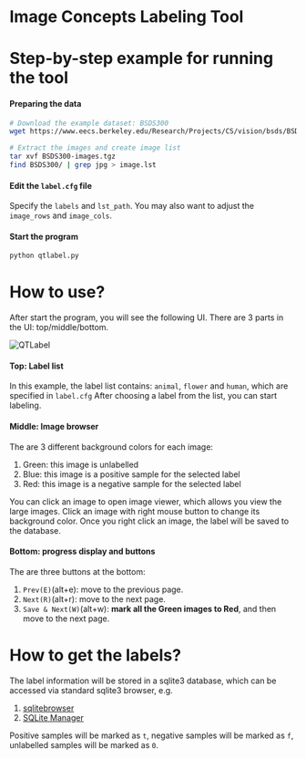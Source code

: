 Image Concepts Labeling Tool
============================

# Step-by-step example for running the tool

#### Preparing the data
```bash
# Download the example dataset: BSDS300
wget https://www.eecs.berkeley.edu/Research/Projects/CS/vision/bsds/BSDS300-images.tgz

# Extract the images and create image list
tar xvf BSDS300-images.tgz
find BSDS300/ | grep jpg > image.lst
```
#### Edit the `label.cfg` file

Specify the `labels` and `lst_path`. You may also want to adjust the `image_rows` and `image_cols`.

#### Start the program
```bash
python qtlabel.py
```

# How to use?

After start the program, you will see the following UI.  There are 3 parts in the UI: top/middle/bottom.

![QTLabel](https://raw.githubusercontent.com/wanji/pylabel/master/screenshot.png)


#### Top: Label list

In this example, the label list contains: `animal`, `flower` and `human`, which are specified in `label.cfg`
After choosing a label from the list, you can start labeling.

#### Middle: Image browser

The are 3 different background colors for each image:

1. Green: this image is unlabelled
2. Blue: this image is a positive sample for the selected label
3. Red: this image is a negative sample for the selected label

You can click an image to open image viewer, which allows you view the large images.
Click an image with right mouse button to change its background color. Once you right click an image, the label will be saved to the database.

#### Bottom: progress display and buttons

The are three buttons at the bottom:

1. `Prev(E)`(alt+e): move to the previous page.
2. `Next(R)`(alt+r): move to the next page.
3. `Save & Next(W)`(alt+w): **mark all the Green images to Red**, and then move to the next page.

# How to get the labels?

The label information will be stored in a sqlite3 database, which can be accessed via standard sqlite3 browser, e.g.

1. [sqlitebrowser](http://sqlitebrowser.org)
2. [SQLite Manager](https://addons.mozilla.org/En-us/firefox/addon/sqlite-manager)

Positive samples will be marked as `t`, negative samples will be marked as `f`, unlabelled samples will be marked as `0`.
